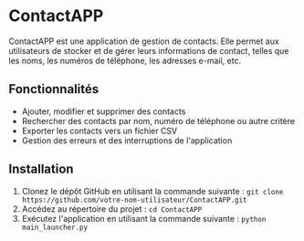 # ContactAPP
ContactAPP est une application de gestion de contacts. Elle permet aux utilisateurs de stocker et de gérer leurs informations de contact, telles que les noms, les numéros de téléphone, les adresses e-mail, etc.

## Fonctionnalités

- Ajouter, modifier et supprimer des contacts
- Rechercher des contacts par nom, numéro de téléphone ou autre critère
- Exporter les contacts vers un fichier CSV
- Gestion des erreurs et des interruptions de l'application

## Installation

1. Clonez le dépôt GitHub en utilisant la commande suivante : ```git clone https://github.com/votre-nom-utilisateur/ContactAPP.git```
2. Accédez au répertoire du projet : ```cd ContactAPP```
3. Exécutez l'application en utilisant la commande suivante : ```python main_launcher.py```
